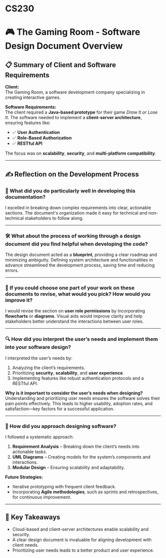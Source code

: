 # CS230
# 🎮 The Gaming Room - Software Design Document Overview  

## 📋 Summary of Client and Software Requirements  

**Client:**  
The Gaming Room, a software development company specializing in creating interactive games.  

**Software Requirements:**  
The client required a **Java-based prototype** for their game *Draw It or Lose It*. The software needed to implement a **client-server architecture**, ensuring features like:  
- ✅ **User Authentication**  
- ✅ **Role-Based Authorization**  
- ✅ **RESTful API**  

The focus was on **scalability**, **security**, and **multi-platform compatibility**.

---

## ✍️ Reflection on the Development Process  

### 🎯 What did you do particularly well in developing this documentation?  
I excelled in breaking down complex requirements into clear, actionable sections. The document's organization made it easy for technical and non-technical stakeholders to follow along.  

---

### 🛠️ What about the process of working through a design document did you find helpful when developing the code?  
The design document acted as a **blueprint**, providing a clear roadmap and minimizing ambiguity. Defining system architecture and functionalities in advance streamlined the development process, saving time and reducing errors.

---

### 🔄 If you could choose one part of your work on these documents to revise, what would you pick? How would you improve it?  
I would revise the section on **user role permissions** by incorporating **flowcharts** or **diagrams**. Visual aids would improve clarity and help stakeholders better understand the interactions between user roles.

---

### 🔍 How did you interpret the user’s needs and implement them into your software design?  
I interpreted the user’s needs by:  
1. Analyzing the client’s requirements.  
2. Prioritizing **security**, **scalability**, and **user experience**.  
3. Implementing features like robust authentication protocols and a RESTful API.  

**Why is it important to consider the user’s needs when designing?**  
Understanding and prioritizing user needs ensures the software solves their pain points effectively. This leads to higher usability, adoption rates, and satisfaction—key factors for a successful application.

---

### 🧠 How did you approach designing software?  
I followed a systematic approach:  
1. **Requirement Analysis** – Breaking down the client’s needs into actionable tasks.  
2. **UML Diagrams** – Creating models for the system’s components and interactions.  
3. **Modular Design** – Ensuring scalability and adaptability.  

**Future Strategies:**  
- Iterative prototyping with frequent client feedback.  
- Incorporating **Agile methodologies**, such as sprints and retrospectives, for continuous improvement.

---

## 🌟 Key Takeaways  
- Cloud-based and client-server architectures enable scalability and security.  
- A clear design document is invaluable for aligning development with client needs.  
- Prioritizing user needs leads to a better product and user experience.  

